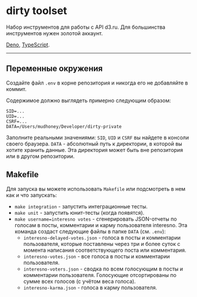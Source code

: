 # dirty toolset

Набор инструментов для работы с API d3.ru.
Для большинства инструментов нужен золотой аккаунт.

[Deno](https://deno.land/), [TypeScript](https://www.typescriptlang.org/).

---

## Переменные окружения
Создайте файл `.env` в корне репозитория и никогда его не добавляйте в коммит.

Содержимое должно выглядеть примерно следующим образом:

```
SID=...
UID=...
CSRF=...
DATA=/Users/mudhoney/Developer/dirty-private
```

Заполните реальными значениями:
`SID`, `UID` и `CSRF` вы найдете в консоли своего браузера.
`DATA` - абсолютный путь к директории, в которой вы хотите хранить данные. Эта директория может быть вне репозитория или в другом репозитории.

## Makefile

Для запуска вы можете использовать `Makefile` или подсмотреть в нем как и что запускать:

* `make integration` - запустить интеграционные тесты.
* `make unit` - запустить юнит-тесты (когда появятся).
* `make username=interesno votes` - сгенерировать JSON-отчеты по голосам в посты, комментарии и карму пользователя interesno. Эта команда создаст следующие файлы в папке `DATA` (см. `.env`):
  * `interesno-delayed-votes.json` - голоса в посты и комментарии пользователя, которые поставлены через три и более суток с момента написания соответствующего поста или комментария.
  * `interesno-votes.json` - все голоса в посты и комментарии пользователя.
  * `interesno-voters.json` - сводка по всем голосующим в посты и комментарии пользователя. Голосующие отсортированы по сумме всех голосов (с учётом веса голоса).
  * `interesno-karma.json` - голоса в карму пользователя.